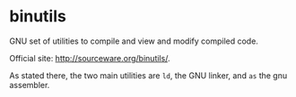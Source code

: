 # binutils

GNU set of utilities to compile and view and modify compiled code.

Official site: <http://sourceware.org/binutils/>.

As stated there, the two main utilities are `ld`, the GNU linker, and `as` the gnu assembler.
